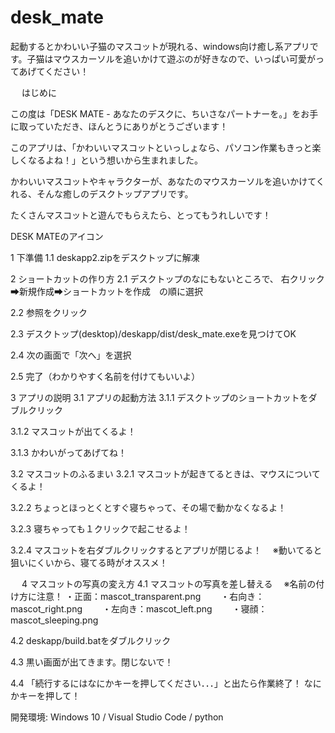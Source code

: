# desk_mate
起動するとかわいい子猫のマスコットが現れる、windows向け癒し系アプリです。子猫はマウスカーソルを追いかけて遊ぶのが好きなので、いっぱい可愛がってあげてください！



 
はじめに

この度は「DESK MATE - あなたのデスクに、ちいさなパートナーを。」をお手に取っていただき、ほんとうにありがとうございます！

このアプリは、「かわいいマスコットといっしょなら、パソコン作業もきっと楽しくなるよね！」という想いから生まれました。

かわいいマスコットやキャラクターが、あなたのマウスカーソルを追いかけてくれる、そんな癒しのデスクトップアプリです。

たくさんマスコットと遊んでもらえたら、とってもうれしいです！

 
DESK MATEのアイコン
 

1	下準備
1.1	deskapp2.zipをデスクトップに解凍

2	ショートカットの作り方
2.1	デスクトップのなにもないところで、
右クリック➡新規作成➡ショートカットを作成　の順に選択
 

2.2	参照をクリック
 




2.3	デスクトップ(desktop)/deskapp/dist/desk_mate.exeを見つけてOK
 

2.4	次の画面で「次へ」を選択
 

2.5	完了（わかりやすく名前を付けてもいいよ）
 

3	アプリの説明
3.1	アプリの起動方法
3.1.1	デスクトップのショートカットをダブルクリック
 

3.1.2	マスコットが出てくるよ！
 

3.1.3	かわいがってあげてね！

3.2	マスコットのふるまい
3.2.1	マスコットが起きてるときは、マウスについてくるよ！
 

3.2.2	ちょっとほっとくとすぐ寝ちゃって、その場で動かなくなるよ！
 

3.2.3	寝ちゃっても１クリックで起こせるよ！
 

3.2.4	マスコットを右ダブルクリックするとアプリが閉じるよ！
　※動いてると狙いにくいから、寝てる時がオススメ！
 
 
4	マスコットの写真の変え方
4.1	マスコットの写真を差し替える
　※名前の付け方に注意！
・正面：mascot_transparent.png
　　・右向き：mascot_right.png
　　・左向き：mascot_left.png
　　・寝顔：mascot_sleeping.png

4.2	deskapp/build.batをダブルクリック
 

4.3	黒い画面が出てきます。閉じないで！

4.4	「続行するにはなにかキーを押してください．．．」と出たら作業終了！
なにかキーを押して！

開発環境: Windows 10 / Visual Studio Code / python

